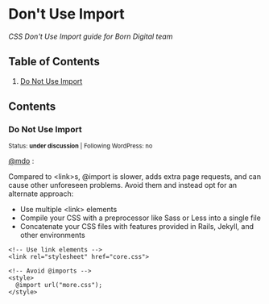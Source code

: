 # Don't Use Import

*CSS <i>Don't Use Import</i> guide for Born Digital team*

## Table of Contents

  1. [Do Not Use Import](#do-not-use-import)

## Contents

### Do Not Use Import

<sup>Status: **under discussion** | Following WordPress: no</sup>

[@mdo](http://codeguide.co/#css-import) :

Compared to &lt;link&gt;s, @import is slower, adds extra page requests, and can cause other unforeseen problems. Avoid them and instead opt for an alternate approach:

<ul>
<li> Use multiple &lt;link&gt; elements </li>
<li> Compile your CSS with a preprocessor like Sass or Less into a single file </li>
<li> Concatenate your CSS files with features provided in Rails, Jekyll, and other environments </li>
</ul>

```
<!-- Use link elements -->
<link rel="stylesheet" href="core.css">

<!-- Avoid @imports -->
<style>
  @import url("more.css");
</style>
```
